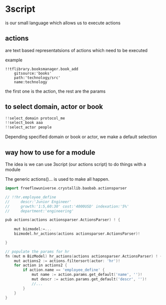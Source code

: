 # 3script

is our small language which allows us to execute actions

## actions

are text based representatsions of actions which need to be executed

example

```
!!tflibrary.booksmanager.book_add 
    gitsource:'books'
    path:'technology/src'
    name:technology
```

the first one is the action, the rest are the params


## to select domain, actor or book

```go
!!select_domain protocol_me
!!select_book aaa
!!select_actor people
```

Depending specified domain or book or actor, we make a default selection

## way how to use for a module

The idea is we can use 3script (our actions script) to do things with a module

The generic actions()... is used to make all happen.


```go
import freeflowuniverse.crystallib.baobab.actionsparser

// !!hr.employee_define
//     descr:'Junior Engineer'
//     growth:'1:5,60:30' cost:'4000USD' indexation:'5%'
//     department:'engineering'

pub actions(actions actionsparser.ActionsParser) ! {
    
    mut bizmodel:=...
    bizmodel.hr_actions(actions actionsparser.ActionsParser)!

}

// populate the params for hr
fn (mut m BizModel) hr_actions(actions actionsparser.ActionsParser) ! {
	mut actions2 := actions.filtersort(actor: 'hr')!
	for action in actions2 {
		if action.name == 'employee_define' {
			mut name := action.params.get_default('name', '')!
			mut descr := action.params.get_default('descr', '')!
            //...
        }
    }
}
```
